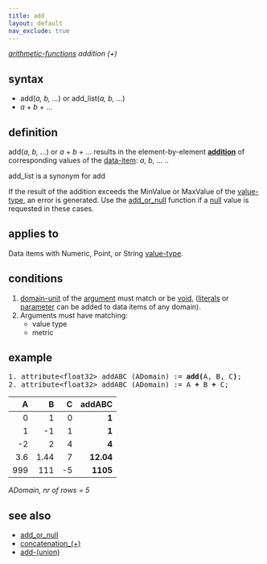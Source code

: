 ```yaml
---
title: add
layout: default
nav_exclude: true
---
```

*[arithmetic-functions](arithmetic-functions) addition (+)*

## syntax

-   add(*a, b, ...*) or add_list(*a, b, ...*)
-   *a* + *b* + ...

## definition

add(*a, b, ...*) or *a* + *b* + ... results in the element-by-element [**addition**](http://en.wikipedia.org/wiki/Addition) of corresponding values of the [data-item](data-item): *a*, *b*, ... .. 

add_list is a synonym for add

If the result of the addition exceeds the MinValue or MaxValue of the [value-type](value-type), an error is generated. Use the [add_or_null](add_or_null) function if a [null](null) value is requested in these cases.

## applies to

Data items with Numeric, Point, or String [value-type](value-type).

## conditions

1.  [domain-unit](domain-unit) of the [argument](argument) must match or be [void](void), ([literals](http://en.wikipedia.org/wiki/Literal_(computer_programming)) or [parameter](parameter) can be added to data items of any domain).
2.  Arguments must have matching:
    -   value type
    -   metric

## example

<pre>
1. attribute&lt;float32&gt; addABC (ADomain) := <B>add(</B>A, B, C<B>)</B>;
2. attribute&lt;float32&gt; addABC (ADomain) := A <B>+</B> B <B>+</B> C;
</pre>

| A   | B    | C   | **addABC**|
|----:|-----:|----:|----------:|
| 0   | 1    | 0   | **1**     |
| 1   | -1   | 1   | **1**     |
| -2  | 2    | 4   | **4**     |
| 3.6 | 1.44 | 7   | **12.04** |
| 999 | 111  | -5  | **1105**  |

*ADomain, nr of rows = 5*

## see also

- [add_or_null](add_or_null)
- [concatenation_(+)](concatenation_(+))
- [add-(union)](add-(union))
